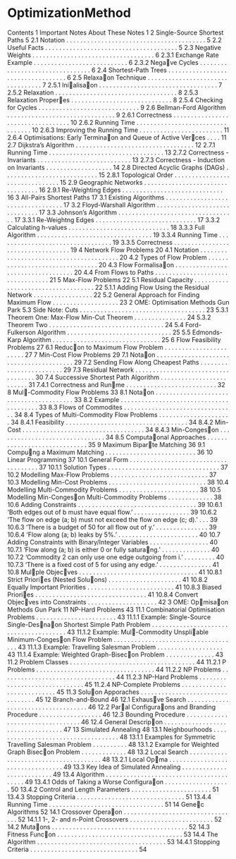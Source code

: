 # OptimizationMethod


Contents
1 Important Notes About These Notes 1
2 Single-Source Shortest Paths 5
2.1 Notation . . . . . . . . . . . . . . . . . . . . . . . . . . . . . . . . . . . . . . . . 5
2.2 Useful Facts . . . . . . . . . . . . . . . . . . . . . . . . . . . . . . . . . . . . . . 5
2.3 Negative Weights . . . . . . . . . . . . . . . . . . . . . . . . . . . . . . . . . . . 6
2.3.1 Exchange Rate Example . . . . . . . . . . . . . . . . . . . . . . . . . . . 6
2.3.2 Nega􀦧ve Cycles . . . . . . . . . . . . . . . . . . . . . . . . . . . . . . . . 6
2.4 Shortest-Path Trees . . . . . . . . . . . . . . . . . . . . . . . . . . . . . . . . . . 6
2.5 Relaxa􀦧on Technique . . . . . . . . . . . . . . . . . . . . . . . . . . . . . . . . . 7
2.5.1 Ini􀦧alisa􀦧on . . . . . . . . . . . . . . . . . . . . . . . . . . . . . . . . . . 7
2.5.2 Relaxation . . . . . . . . . . . . . . . . . . . . . . . . . . . . . . . . . . . 8
2.5.3 Relaxation Proper􀦧es . . . . . . . . . . . . . . . . . . . . . . . . . . . . . 8
2.5.4 Checking for Cycles . . . . . . . . . . . . . . . . . . . . . . . . . . . . . 9
2.6 Bellman-Ford Algorithm . . . . . . . . . . . . . . . . . . . . . . . . . . . . . . . 9
2.6.1 Correctness . . . . . . . . . . . . . . . . . . . . . . . . . . . . . . . . . . 10
2.6.2 Running Time . . . . . . . . . . . . . . . . . . . . . . . . . . . . . . . . . 10
2.6.3 Improving the Running Time . . . . . . . . . . . . . . . . . . . . . . . . 11
2.6.4 Optimisations: Early Termina􀦧on and Queue of Active Ver􀦧ces . . . . 11
2.7 Dijkstra’s Algorithm . . . . . . . . . . . . . . . . . . . . . . . . . . . . . . . . . . 12
2.7.1 Running Time . . . . . . . . . . . . . . . . . . . . . . . . . . . . . . . . . 13
2.7.2 Correctness - Invariants . . . . . . . . . . . . . . . . . . . . . . . . . . . 13
2.7.3 Correctness - Induction on Invariants . . . . . . . . . . . . . . . . . . . 14
2.8 Directed Acyclic Graphs (DAGs) . . . . . . . . . . . . . . . . . . . . . . . . . . . 15
2.8.1 Topological Order . . . . . . . . . . . . . . . . . . . . . . . . . . . . . . . 15
2.9 Geographic Networks . . . . . . . . . . . . . . . . . . . . . . . . . . . . . . . . . 16
2.9.1 Re-Weighting Edges . . . . . . . . . . . . . . . . . . . . . . . . . . . . . 16
3 All-Pairs Shortest Paths 17
3.1 Existing Algorithms . . . . . . . . . . . . . . . . . . . . . . . . . . . . . . . . . . 17
3.2 Floyd-Warshall Algorithm . . . . . . . . . . . . . . . . . . . . . . . . . . . . . . 17
3.3 Johnson’s Algorithm . . . . . . . . . . . . . . . . . . . . . . . . . . . . . . . . . . 17
3.3.1 Re-Weightng Edges . . . . . . . . . . . . . . . . . . . . . . . . . . . . . 17
3.3.2 Calculating h-values . . . . . . . . . . . . . . . . . . . . . . . . . . . . . 18
3.3.3 Full Algorithm . . . . . . . . . . . . . . . . . . . . . . . . . . . . . . . . . 19
3.3.4 Running Time . . . . . . . . . . . . . . . . . . . . . . . . . . . . . . . . . 19
3.3.5 Correctness . . . . . . . . . . . . . . . . . . . . . . . . . . . . . . . . . . 19
4 Network Flow Problems 20
4.1 Notation . . . . . . . . . . . . . . . . . . . . . . . . . . . . . . . . . . . . . . . . 20
4.2 Types of Flow Problem . . . . . . . . . . . . . . . . . . . . . . . . . . . . . . . . 20
4.3 Flow Formalisa􀦧on . . . . . . . . . . . . . . . . . . . . . . . . . . . . . . . . . . 20
4.4 From Flows to Paths . . . . . . . . . . . . . . . . . . . . . . . . . . . . . . . . . 21
5 Max-Flow Problems 22
5.1 Residual Capacity . . . . . . . . . . . . . . . . . . . . . . . . . . . . . . . . . . . 22
5.1.1 Adding Flow Using the Residual Network . . . . . . . . . . . . . . . . . 22
5.2 General Approach for Finding Maximum Flow . . . . . . . . . . . . . . . . . . . 23
2
OME: Optimisation Methods Gun Park
5.3 Side Note: Cuts . . . . . . . . . . . . . . . . . . . . . . . . . . . . . . . . . . . . 23
5.3.1 Theorem One: Max-Flow Min-Cut Theorem . . . . . . . . . . . . . . . 24
5.3.2 Theorem Two . . . . . . . . . . . . . . . . . . . . . . . . . . . . . . . . . 24
5.4 Ford-Fulkerson Algorithm . . . . . . . . . . . . . . . . . . . . . . . . . . . . . . 25
5.5 Edmonds-Karp Algorithm . . . . . . . . . . . . . . . . . . . . . . . . . . . . . . . 25
6 Flow Feasibility Problems 27
6.1 Reduc􀦧on to Maximum Flow Problem . . . . . . . . . . . . . . . . . . . . . . . 27
7 Min-Cost Flow Problems 29
7.1 Nota􀦧on . . . . . . . . . . . . . . . . . . . . . . . . . . . . . . . . . . . . . . . . 29
7.2 Sending Flow Along Cheapest Paths . . . . . . . . . . . . . . . . . . . . . . . . 29
7.3 Residual Network . . . . . . . . . . . . . . . . . . . . . . . . . . . . . . . . . . . 30
7.4 Successive Shortest Path Algorithm . . . . . . . . . . . . . . . . . . . . . . . . . 31
7.4.1 Correctness and Run􀦧me . . . . . . . . . . . . . . . . . . . . . . . . . . 32
8 Mul􀦧-Commodity Flow Problems 33
8.1 Nota􀦧on . . . . . . . . . . . . . . . . . . . . . . . . . . . . . . . . . . . . . . . . 33
8.2 Example . . . . . . . . . . . . . . . . . . . . . . . . . . . . . . . . . . . . . . . . 33
8.3 Flows of Commodites . . . . . . . . . . . . . . . . . . . . . . . . . . . . . . . . 34
8.4 Types of Multi-Commodity Flow Problems . . . . . . . . . . . . . . . . . . . . . 34
8.4.1 Feasibility . . . . . . . . . . . . . . . . . . . . . . . . . . . . . . . . . . . 34
8.4.2 Min-Cost . . . . . . . . . . . . . . . . . . . . . . . . . . . . . . . . . . . 34
8.4.3 Min-Conges􀦧on . . . . . . . . . . . . . . . . . . . . . . . . . . . . . . . 34
8.5 Computa􀦧onal Approaches . . . . . . . . . . . . . . . . . . . . . . . . . . . . . 35
9 Maximum Bipar􀦧te Matching 36
9.1 Compu􀦧ng a Maximum Matching . . . . . . . . . . . . . . . . . . . . . . . . . . 36
10 Linear Programming 37
10.1 General Form . . . . . . . . . . . . . . . . . . . . . . . . . . . . . . . . . . . . . 37
10.1.1 Solution Types . . . . . . . . . . . . . . . . . . . . . . . . . . . . . . . . 37
10.2 Modelling Max-Flow Problems . . . . . . . . . . . . . . . . . . . . . . . . . . . . 37
10.3 Modelling Min-Cost Problems . . . . . . . . . . . . . . . . . . . . . . . . . . . . 38
10.4 Modelling Multi-Commodity Problems . . . . . . . . . . . . . . . . . . . . . . . 38
10.5 Modelling Min-Conges􀦧on Multi-Commodity Problems . . . . . . . . . . . . . 38
10.6 Adding Constraints . . . . . . . . . . . . . . . . . . . . . . . . . . . . . . . . . . 39
10.6.1 ‘Both edges out of b must have equal flow.’ . . . . . . . . . . . . . . . . 39
10.6.2 ‘The flow on edge (a; b) must not exceed the flow on edge (c; d).’ . . . 39
10.6.3 ‘There is a budget of 50 for all flow out of y.’ . . . . . . . . . . . . . . . 39
10.6.4 ‘Flow along (a; b) leaks by 5%.’ . . . . . . . . . . . . . . . . . . . . . . . 40
10.7 Adding Constraints with Binary/Integer Variables . . . . . . . . . . . . . . . . . 40
10.7.1 ‘Flow along (a; b) is either 0 or fully satura􀦧ng.’ . . . . . . . . . . . . . . 40
10.7.2 ‘Commodity 2 can only use one edge outgoing from i.’ . . . . . . . . . 40
10.7.3 ‘There is a fixed cost of 5 for using any edge.’ . . . . . . . . . . . . . . . 41
10.8 Mul􀦧ple Objec􀦧ves . . . . . . . . . . . . . . . . . . . . . . . . . . . . . . . . . . 41
10.8.1 Strict Priori􀦧es (Nested Solu􀦧ons) . . . . . . . . . . . . . . . . . . . . . 41
10.8.2 Equally Important Priorities . . . . . . . . . . . . . . . . . . . . . . . . . 41
10.8.3 Biased Priori􀦧es . . . . . . . . . . . . . . . . . . . . . . . . . . . . . . . . 41
10.8.4 Convert Objec􀦧ves into Constraints . . . . . . . . . . . . . . . . . . . . 42
3
OME: Op􀦧misa􀦧on Methods Gun Park
11 NP-Hard Problems 43
11.1 Combinatorial Optimisation Problems . . . . . . . . . . . . . . . . . . . . . . . 43
11.1.1 Example: Single-Source Single-Des􀦧na􀦧on Shortest Simple Path Problem
. . . . . . . . . . . . . . . . . . . . . . . . . . . . . . . . . . . . . . . 43
11.1.2 Example: Mul􀦧-Commodity Unspli􀄧able Minimum-Conges􀦧on Flow
Problem . . . . . . . . . . . . . . . . . . . . . . . . . . . . . . . . . . . . 43
11.1.3 Example: Travelling Salesman Problem . . . . . . . . . . . . . . . . . . . 43
11.1.4 Example: Weighted Graph-Bisec􀦧on Problem . . . . . . . . . . . . . . 43
11.2 Problem Classes . . . . . . . . . . . . . . . . . . . . . . . . . . . . . . . . . . . . 44
11.2.1 P Problems . . . . . . . . . . . . . . . . . . . . . . . . . . . . . . . . . . 44
11.2.2 NP Problems . . . . . . . . . . . . . . . . . . . . . . . . . . . . . . . . . 44
11.2.3 NP-Hard Problems . . . . . . . . . . . . . . . . . . . . . . . . . . . . . . 45
11.2.4 NP-Complete Problems . . . . . . . . . . . . . . . . . . . . . . . . . . . 45
11.3 Solu􀦧on Apporaches . . . . . . . . . . . . . . . . . . . . . . . . . . . . . . . . . 45
12 Branch-and-Bound 46
12.1 Exhaus􀦧ve Search . . . . . . . . . . . . . . . . . . . . . . . . . . . . . . . . . . . 46
12.2 Par􀦧al Configura􀦧ons and Branding Procedure . . . . . . . . . . . . . . . . . . 46
12.3 Bounding Procedure . . . . . . . . . . . . . . . . . . . . . . . . . . . . . . . . . 46
12.4 General Descrip􀦧on . . . . . . . . . . . . . . . . . . . . . . . . . . . . . . . . . . 47
13 Simulated Annealing 48
13.1 Neighbourhoods . . . . . . . . . . . . . . . . . . . . . . . . . . . . . . . . . . . . 48
13.1.1 Examples for Symmetric Travelling Salesman Problem . . . . . . . . . . 48
13.1.2 Example for Weighted Graph Bisec􀦧on Problem . . . . . . . . . . . . . 48
13.2 Local Search . . . . . . . . . . . . . . . . . . . . . . . . . . . . . . . . . . . . . . 48
13.2.1 Local Op􀦧ma . . . . . . . . . . . . . . . . . . . . . . . . . . . . . . . . . 49
13.3 Key Idea of Simulated Annealing . . . . . . . . . . . . . . . . . . . . . . . . . . 49
13.4 Algorithm . . . . . . . . . . . . . . . . . . . . . . . . . . . . . . . . . . . . . . . . 49
13.4.1 Odds of Taking a Worse Configura􀦧on . . . . . . . . . . . . . . . . . . . 50
13.4.2 Control and Length Parameters . . . . . . . . . . . . . . . . . . . . . . . 51
13.4.3 Stopping Criteria . . . . . . . . . . . . . . . . . . . . . . . . . . . . . . . 51
13.4.4 Running Time . . . . . . . . . . . . . . . . . . . . . . . . . . . . . . . . . 51
14 Gene􀦧c Algorithms 52
14.1 Crossover Opera􀦧on . . . . . . . . . . . . . . . . . . . . . . . . . . . . . . . . . 52
14.1.1 1-, 2- and n-Point Crossovers . . . . . . . . . . . . . . . . . . . . . . . . 52
14.2 Muta􀦧ons . . . . . . . . . . . . . . . . . . . . . . . . . . . . . . . . . . . . . . . 52
14.3 Fitness Func􀦧on . . . . . . . . . . . . . . . . . . . . . . . . . . . . . . . . . . . . 53
14.4 The Algorithm . . . . . . . . . . . . . . . . . . . . . . . . . . . . . . . . . . . . . 53
14.4.1 Stopping Criteria . . . . . . . . . . . . . . . . . . . . . . . . . . . . . . . 54
